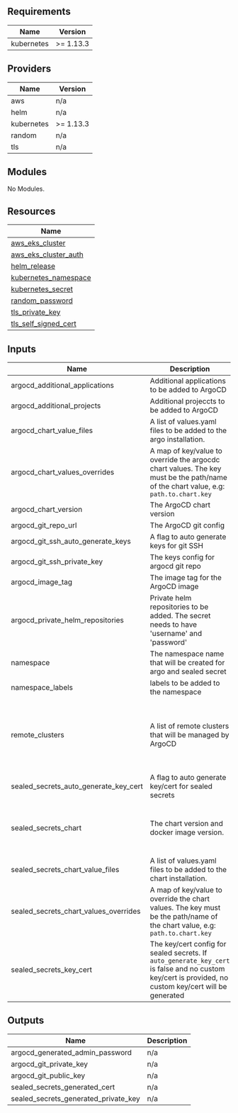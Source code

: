 ## Requirements

| Name | Version |
|------|---------|
| kubernetes | >= 1.13.3 |

## Providers

| Name | Version |
|------|---------|
| aws | n/a |
| helm | n/a |
| kubernetes | >= 1.13.3 |
| random | n/a |
| tls | n/a |

## Modules

No Modules.

## Resources

| Name |
|------|
| [aws_eks_cluster](https://registry.terraform.io/providers/hashicorp/aws/latest/docs/data-sources/eks_cluster) |
| [aws_eks_cluster_auth](https://registry.terraform.io/providers/hashicorp/aws/latest/docs/data-sources/eks_cluster_auth) |
| [helm_release](https://registry.terraform.io/providers/hashicorp/helm/latest/docs/resources/release) |
| [kubernetes_namespace](https://registry.terraform.io/providers/hashicorp/kubernetes/latest/docs/resources/namespace) |
| [kubernetes_secret](https://registry.terraform.io/providers/hashicorp/kubernetes/latest/docs/resources/secret) |
| [random_password](https://registry.terraform.io/providers/hashicorp/random/latest/docs/resources/password) |
| [tls_private_key](https://registry.terraform.io/providers/hashicorp/tls/latest/docs/resources/private_key) |
| [tls_self_signed_cert](https://registry.terraform.io/providers/hashicorp/tls/latest/docs/resources/self_signed_cert) |

## Inputs

| Name | Description | Type | Default | Required |
|------|-------------|------|---------|:--------:|
| argocd\_additional\_applications | Additional applications to be added to ArgoCD | `list(any)` | `[]` | no |
| argocd\_additional\_projects | Additional projeccts to be added to ArgoCD | `list(any)` | `[]` | no |
| argocd\_chart\_value\_files | A list of values.yaml files to be added to the argo installation. | `list(string)` | `[]` | no |
| argocd\_chart\_values\_overrides | A map of key/value to override the argocdc chart values. The key must be the path/name of the chart value, e.g: `path.to.chart.key` | `map(string)` | `{}` | no |
| argocd\_chart\_version | The ArgoCD chart version | `string` | `"3.7.1"` | no |
| argocd\_git\_repo\_url | The ArgoCD git config | `string` | `""` | no |
| argocd\_git\_ssh\_auto\_generate\_keys | A flag to auto generate keys for git SSH | `bool` | `true` | no |
| argocd\_git\_ssh\_private\_key | The keys config for argocd git repo | `string` | `""` | no |
| argocd\_image\_tag | The image tag for the ArgoCD image | `string` | `"v2.0.4"` | no |
| argocd\_private\_helm\_repositories | Private helm repositories to be added. The secret needs to have 'username' and 'password' | <pre>list(object({<br>    name : string<br>    url : string<br>    secret_name : string<br>  }))</pre> | `[]` | no |
| namespace | The namespace name that will be created for argo and sealed secret | `string` | `"argo-system"` | no |
| namespace\_labels | labels to be added to the namespace | `map(string)` | `{}` | no |
| remote\_clusters | A list of remote clusters that will be managed by ArgoCD | <pre>list(object({<br>    name : string<br>    namespaces : list(string)<br>    host : string<br>    caData : string<br>    token : string<br>  }))</pre> | `[]` | no |
| sealed\_secrets\_auto\_generate\_key\_cert | A flag to auto generate key/cert for sealed secrets | `bool` | `true` | no |
| sealed\_secrets\_chart | The chart version and docker image version. | <pre>object({<br>    repository : string<br>    chart_version : string<br>    docker_image_tag : string<br>  })</pre> | <pre>{<br>  "chart_version": "1.16.1",<br>  "docker_image_tag": "v0.16.0",<br>  "repository": "https://bitnami-labs.github.io/sealed-secrets"<br>}</pre> | no |
| sealed\_secrets\_chart\_value\_files | A list of values.yaml files to be added to the chart installation. | `list(string)` | `[]` | no |
| sealed\_secrets\_chart\_values\_overrides | A map of key/value to override the chart values. The key must be the path/name of the chart value, e.g: `path.to.chart.key` | `map(string)` | `{}` | no |
| sealed\_secrets\_key\_cert | The key/cert config for sealed secrets. If `auto_generate_key_cert` is false and no custom key/cert is provided, no custom key/cert will be generated | <pre>object({<br>    private_key : string<br>    private_cert : string<br>  })</pre> | <pre>{<br>  "private_cert": "",<br>  "private_key": ""<br>}</pre> | no |

## Outputs

| Name | Description |
|------|-------------|
| argocd\_generated\_admin\_password | n/a |
| argocd\_git\_private\_key | n/a |
| argocd\_git\_public\_key | n/a |
| sealed\_secrets\_generated\_cert | n/a |
| sealed\_secrets\_generated\_private\_key | n/a |
